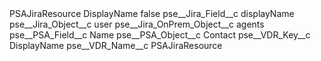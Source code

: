 <?xml version="1.0" encoding="UTF-8"?>
<CustomMetadata xmlns="http://soap.sforce.com/2006/04/metadata" xmlns:xsi="http://www.w3.org/2001/XMLSchema-instance" xmlns:xsd="http://www.w3.org/2001/XMLSchema">
    <label>PSAJiraResource DisplayName</label>
    <protected>false</protected>
    <values>
        <field>pse__Jira_Field__c</field>
        <value xsi:type="xsd:string">displayName</value>
    </values>
    <values>
        <field>pse__Jira_Object__c</field>
        <value xsi:type="xsd:string">user</value>
    </values>
    <values>
        <field>pse__Jira_OnPrem_Object__c</field>
        <value xsi:type="xsd:string">agents</value>
    </values>
    <values>
        <field>pse__PSA_Field__c</field>
        <value xsi:type="xsd:string">Name</value>
    </values>
    <values>
        <field>pse__PSA_Object__c</field>
        <value xsi:type="xsd:string">Contact</value>
    </values>
    <values>
        <field>pse__VDR_Key__c</field>
        <value xsi:type="xsd:string">DisplayName</value>
    </values>
    <values>
        <field>pse__VDR_Name__c</field>
        <value xsi:type="xsd:string">PSAJiraResource</value>
    </values>
</CustomMetadata>
